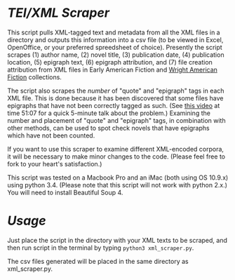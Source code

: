 *TEI/XML Scraper*
================
This script pulls XML-tagged text and metadata from all the XML files in a directory and outputs this information into a csv file (to be viewed in Excel, OpenOffice, or your preferred spreedsheet of choice). Presently the script scrapes (1) author name, (2) novel title, (3) publication date, (4) publication location, (5) epigraph text, (6) epigraph attribution, and (7) file creation attribution from XML files in Early American Fiction and [Wright American Fiction](https://github.com/iulibdcs/tei_text) collections. 

The script also scrapes the *number* of "quote" and "epigraph" tags in each XML file. This is done because it has been discovered that some files have epigraphs that have not been correctly tagged as such. (See [this video](http://videostreaming.gc.cuny.edu/videos/video/3502/?live=true) at time 51:07 for a quick 5-minute talk about the problem.) Examining the number and placement of "quote" and "epigraph" tags, in combination with other methods, can be used to spot check novels that have epigraphs which have not been counted.


If you want to use this scraper to examine different XML-encoded corpora, it will be necessary to make minor changes to the code. (Please feel free to fork to your heart's satisfaction.) 

This script was tested on a Macbook Pro and an iMac (both using OS 10.9.x) using python 3.4. (Please note that this script will not work with python 2.x.) You will need to install Beautiful Soup 4. 

*Usage*
=============
Just place the script in the directory with your XML texts to be scraped, and then run script in the terminal by typing
`python3 xml_scraper.py`.

The csv files generated will be placed in the same directory as xml_scraper.py. 
